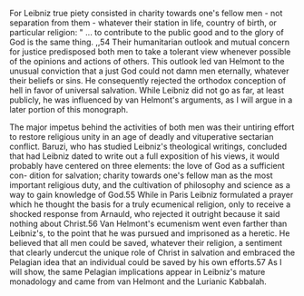 For Leibniz true piety consisted in charity towards one's fellow men - not separation from them - whatever their station in life, country of birth, or particular religion: " ... to contribute to the public good and to the glory of God is the same thing. ,,54 Their humanitarian outlook and mutual concern for justice predisposed both men to take a tolerant view whenever possible of the opinions and actions of others. This outlook led van Helmont to the unusual conviction that a just God could not damn men eternally, whatever their beliefs or sins. He consequently rejected the orthodox conception of hell in favor of universal salvation. While Leibniz did not go as far, at least publicly, he was influenced by van Helmont's arguments, as I will argue in a later portion of this monograph.

The major impetus behind the activities of both men was their untiring effort to restore religious unity in an age of deadly and vituperative sectarian conflict. Baruzi, who has studied Leibniz's theological writings, concluded that had Leibniz dated to write out a full exposition of his views, it would  probably have centered on three elements: the love of God as a sufficient con- dition for salvation; charity towards one's fellow man as the most important  religious duty, and the cultivation of philosophy and science as a way to gain knowledge of God.55 While in Paris Leibniz formulated a prayer which he thought the basis for a truly ecumenical religion, only to receive a shocked response from Arnauld, who rejected it outright because it said nothing about Christ.56 Van Helmont's ecumenism went even farther than Leibniz's, to the point that he was pursued and imprisoned as a heretic. He believed that all men could be saved, whatever their religion, a sentiment that clearly undercut the unique role of Christ in salvation and embraced the Pelagian idea that an individual could be saved by his own efforts.57 As I will show, the same Pelagian implications appear in Leibniz's mature monadology and came from van Helmont and the Lurianic Kabbalah.
